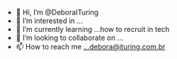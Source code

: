 - 👋 Hi, I’m @DeboraITuring
- 👀 I’m interested in ...
- 🌱 I’m currently learning ...how to recruit in tech
- 💞️ I’m looking to collaborate on ...
- 📫 How to reach me ...debora@ituring.com.br

<!---
DeboraITuring/DeboraITuring is a ✨ special ✨ repository because its `README.md` (this file) appears on your GitHub profile.
You can click the Preview link to take a look at your changes.
--->
